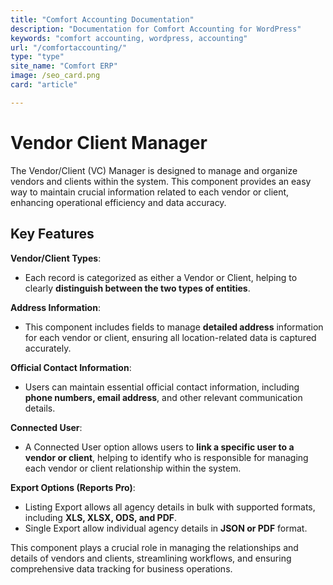 ```yaml
---
title: "Comfort Accounting Documentation"
description: "Documentation for Comfort Accounting for WordPress"
keywords: "comfort accounting, wordpress, accounting"
url: "/comfortaccounting/"
type: "type"
site_name: "Comfort ERP"
image: /seo_card.png
card: "article"

---
```


# Vendor Client Manager

The Vendor/Client (VC) Manager is designed to manage and organize vendors and clients within the system. This component provides an easy way to maintain crucial information related to each vendor or client, enhancing operational efficiency and data accuracy.

## Key Features ##

**Vendor/Client Types**:
+ Each record is categorized as either a Vendor or Client, helping to clearly **distinguish between the two types of entities**.

**Address Information**:
+ This component includes fields to manage **detailed address** information for each vendor or client, ensuring all location-related data is captured accurately.

**Official Contact Information**:
+ Users can maintain essential official contact information, including **phone numbers, email address**, and other relevant communication details.

**Connected User**:
+ A Connected User option allows users to **link a specific user to a vendor or client**, helping to identify who is responsible for managing each vendor or client relationship within the system.

**Export Options (Reports Pro)**:
+ Listing Export allows all agency details in bulk with supported formats, including **XLS, XLSX, ODS, and PDF**.
+ Single Export allow individual agency details in **JSON or PDF** format.

This component plays a crucial role in managing the relationships and details of vendors and clients, streamlining workflows, and ensuring comprehensive data tracking for business operations.


